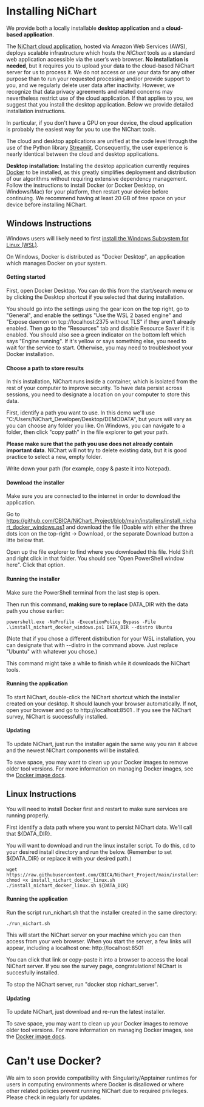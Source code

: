 # Installing NiChart

We provide both a locally installable **desktop application** and a **cloud-based application**.

The [NiChart cloud application](https://neuroimagingchart.com/portal), hosted via Amazon Web Services (AWS), deploys scalable infrastructure which hosts the *NiChart* tools as a standard web application accessible via the user’s web browser. **No installation is needed**, but it requires you to upload your data to the cloud-based NiChart server for us to process it. We do not access or use your data for any other purpose than to run your requested processing and/or provide support to you, and we regularly delete user data after inactivity. However, we recognize that data privacy agreements and related concerns may nevertheless restrict use of the cloud application. If that applies to you, we suggest that you install the desktop application. Below we provide detailed installation instructions.

In particular, if you don't have a GPU on your device, the cloud application is probably the easiest way for you to use the NiChart tools.

The cloud and desktop applications are unified at the code level through the use of the Python library [Streamlit](https://streamlit.io). Consequently, the user experience is nearly identical between the cloud and desktop applications.

**Desktop installation**: Installing the desktop application currently requires [Docker](https://www.docker.com/get-started/) to be installed, as this greatly simplifies deployment and distribution of our algorithms without requiring extensive dependency management. Follow the instructions to install Docker (or Docker Desktop, on Windows/Mac) for your platform, then restart your device before continuing. We recommend having at least 20 GB of free space on your device before installing NiChart.


## Windows Instructions

Windows users will likely need to first [install the Windows Subsystem for Linux (WSL)](https://learn.microsoft.com/en-us/windows/wsl/install). 

On Windows, Docker is distributed as "Docker Desktop", an application which manages Docker on your system. 

#### Getting started

First, open Docker Desktop. You can do this from the start/search menu or by clicking the Desktop shortcut if you selected that during installation.

You should go into the settings using the gear icon on the top right, go to "General", and enable the settings "Use the WSL 2 based engine" and "Expose daemon on tcp://localhost:2375 without TLS" if they aren't already enabled. Then go to the "Resources" tab and disable Resource Saver if it is enabled. You should also see a green indicator on the bottom left which says "Engine running". If it's yellow or says something else, you need to wait for the service to start. Otherwise, you may need to troubleshoot your Docker installation. 

#### Choose a path to store results

In this installation, NiChart runs inside a container, which is isolated from the rest of your computer to improve security. To have data persist across sessions, you need to designate a location on your computer to store this data.

First, identify a path you want to use. In this demo we'll use "C:/Users/NiChart_Developer/Desktop/DEMODATA", but yours will vary as you can choose any folder you like. On Windows, you can navigate to a folder, then click "copy path" in the file explorer to get your path.

**Please make sure that the path you use does not already contain important data**. NiChart will not try to delete existing data, but it is good practice to select a new, empty folder.

Write down your path (for example, copy & paste it into Notepad).

#### Download the installer
Make sure you are connected to the internet in order to download the application.

Go to https://github.com/CBICA/NiChart_Project/blob/main/installers/install_nichart_docker_windows.ps1 and download the file (Doable with either the three dots icon on the top-right -> Download, or the separate Download button a litte below that.

Open up the file explorer to find where you downloaded this file. Hold Shift and right click in that folder. You should see "Open PowerShell window here". Click that option.

#### Running the installer

Make sure the PowerShell terminal from the last step is open.

Then run this command, **making sure to replace** DATA_DIR with the data path you chose earlier:
```
powershell.exe -NoProfile -ExecutionPolicy Bypass -File .\install_nichart_docker_windows.ps1 DATA_DIR --distro Ubuntu
```
(Note that if you chose a different distribution for your WSL installation, you can designate that with --distro in the command above. Just replace "Ubuntu" with whatever you chose.)

This command might take a while to finish while it downloads the NiChart tools.

#### Running the application

To start NiChart, double-click the NiChart shortcut which the installer created on your desktop. It should launch your browser automatically. If not, open your browser and go to http://localhost:8501 . If you see the NiChart survey, NiChart is successfully installed.

#### Updating

To update NiChart, just run the installer again the same way you ran it above and the newest NiChart components will be installed. 

To save space, you may want to clean up your Docker images to remove older tool versions. For more information on managing Docker images, see the [Docker image docs](https://docs.docker.com/reference/cli/docker/image/).

## Linux Instructions

You will need to install Docker first and restart to make sure services are running properly.

First identify a data path where you want to persist NiChart data. We'll call that ${DATA_DIR}.

You will want to download and run the linux installer script. To do this, cd to your desired install directory and run the below. (Remember to set ${DATA_DIR} or replace it with your desired path.)

```
wget https://raw.githubusercontent.com/CBICA/NiChart_Project/main/installers/install_nichart_docker_linux.sh
chmod +x install_nichart_docker_linux.sh
./install_nichart_docker_linux.sh ${DATA_DIR}
```

#### Running the application

Run the script run_nichart.sh that the installer created in the same directory:

```
./run_nichart.sh
```

This will start the NiChart server on your machine which you can then access from your web browser.
When you start the server, a few links will appear, including a localhost one: http://localhost:8501 

You can click that link or copy-paste it into a browser to access the local NiChart server. If you see the survey page, congratulations! NiChart is succesfully installed.

To stop the NiChart server, run "docker stop nichart_server". 

#### Updating

To update NiChart, just download and re-run the latest installer.

To save space, you may want to clean up your Docker images to remove older tool versions. For more information on managing Docker images, see the [Docker image docs](https://docs.docker.com/reference/cli/docker/image/).

# Can't use Docker?
We aim to soon provide compatibility with Singularity/Apptainer runtimes for users in computing environments where Docker is disallowed or where other related policies prevent running NiChart due to required privileges. Please check in regularly for updates.
